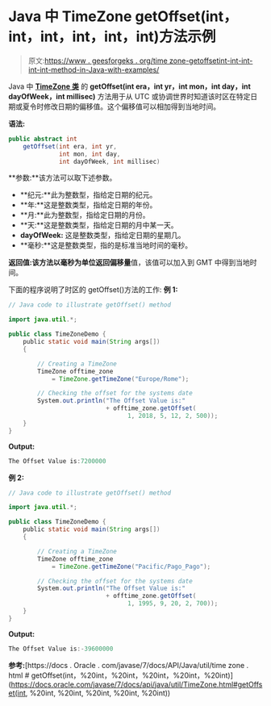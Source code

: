 # Java 中 TimeZone getOffset(int，int，int，int，int，int)方法示例

> 原文:[https://www . geesforgeks . org/time zone-getoffsetint-int-int-int-int-method-in-Java-with-examples/](https://www.geeksforgeeks.org/timezone-getoffsetint-int-int-int-int-int-method-in-java-with-examples/)

Java 中 **[TimeZone 类](https://www.geeksforgeeks.org/java-util-timezone-class-set-1/)** 的 **getOffset(int era，int yr，int mon，int day，int dayOfWeek，int millisec)** 方法用于从 UTC 或协调世界时知道该时区在特定日期或夏令时修改日期的偏移值。这个偏移值可以相加得到当地时间。

**语法:**

```java
public abstract int 
    getOffset(int era, int yr, 
              int mon, int day, 
              int dayOfWeek, int millisec)
```

**参数:**该方法可以取下述参数。

*   **纪元:**此为整数型，指给定日期的纪元。
*   **年:**这是整数类型，指给定日期的年份。
*   **月:**此为整数型，指给定日期的月份。
*   **天:**这是整数类型，指给定日期的月中某一天。
*   **dayOfWeek:** 这是整数类型，指给定日期的星期几。
*   **毫秒:**这是整数类型，指的是标准当地时间的毫秒。

**返回值:**该方法以毫秒为单位返回**偏移量**值，该值可以加入到 GMT 中得到当地时间。

下面的程序说明了时区的 getOffset()方法的工作:
**例 1:**

```java
// Java code to illustrate getOffset() method

import java.util.*;

public class TimeZoneDemo {
    public static void main(String args[])
    {

        // Creating a TimeZone
        TimeZone offtime_zone
            = TimeZone.getTimeZone("Europe/Rome");

        // Checking the offset for the systems date
        System.out.println("The Offset Value is:"
                           + offtime_zone.getOffset(
                                 1, 2018, 5, 12, 2, 500));
    }
}
```

**Output:**

```java
The Offset Value is:7200000

```

**例 2:**

```java
// Java code to illustrate getOffset() method

import java.util.*;

public class TimeZoneDemo {
    public static void main(String args[])
    {

        // Creating a TimeZone
        TimeZone offtime_zone
            = TimeZone.getTimeZone("Pacific/Pago_Pago");

        // Checking the offset for the systems date
        System.out.println("The Offset Value is:"
                           + offtime_zone.getOffset(
                                 1, 1995, 9, 20, 2, 700));
    }
}
```

**Output:**

```java
The Offset Value is:-39600000

```

**参考:**[https://docs . Oracle . com/javase/7/docs/API/Java/util/time zone . html # getOffset(int，%20int，%20int，%20int，%20int，%20int)](https://docs.oracle.com/javase/7/docs/api/java/util/TimeZone.html#getOffset(int, %20int, %20int, %20int, %20int, %20int))
